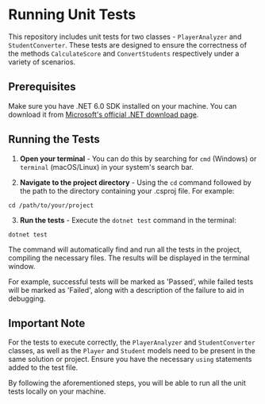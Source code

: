 
# Running Unit Tests

This repository includes unit tests for two classes - `PlayerAnalyzer` and `StudentConverter`. These tests are designed to ensure the correctness of the methods `CalculateScore` and `ConvertStudents` respectively under a variety of scenarios.

## Prerequisites

Make sure you have .NET 6.0 SDK installed on your machine. You can download it from [Microsoft's official .NET download page](https://dotnet.microsoft.com/download).

## Running the Tests

1. **Open your terminal** - You can do this by searching for `cmd` (Windows) or `terminal` (macOS/Linux) in your system's search bar.

2. **Navigate to the project directory** - Using the `cd` command followed by the path to the directory containing your .csproj file. For example:
```
cd /path/to/your/project
```

3. **Run the tests** - Execute the `dotnet test` command in the terminal:
```
dotnet test
```
The command will automatically find and run all the tests in the project, compiling the necessary files. The results will be displayed in the terminal window.

For example, successful tests will be marked as 'Passed', while failed tests will be marked as 'Failed', along with a description of the failure to aid in debugging.

## Important Note

For the tests to execute correctly, the `PlayerAnalyzer` and `StudentConverter` classes, as well as the `Player` and `Student` models need to be present in the same solution or project. Ensure you have the necessary `using` statements added to the test file.

By following the aforementioned steps, you will be able to run all the unit tests locally on your machine.